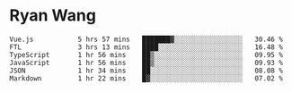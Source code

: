 # Ryan Wang

<!--START_SECTION:waka-->

```text
Vue.js           5 hrs 57 mins   ███████▓░░░░░░░░░░░░░░░░░   30.46 %
FTL              3 hrs 13 mins   ████░░░░░░░░░░░░░░░░░░░░░   16.48 %
TypeScript       1 hr 56 mins    ██▒░░░░░░░░░░░░░░░░░░░░░░   09.95 %
JavaScript       1 hr 56 mins    ██▒░░░░░░░░░░░░░░░░░░░░░░   09.93 %
JSON             1 hr 34 mins    ██░░░░░░░░░░░░░░░░░░░░░░░   08.08 %
Markdown         1 hr 22 mins    █▓░░░░░░░░░░░░░░░░░░░░░░░   07.02 %
```

<!--END_SECTION:waka-->
